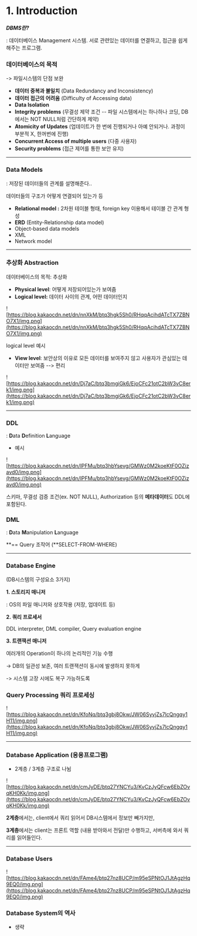 # 1. Introduction

***DBMS란?***

: 데이터베이스 Management 시스템.
서로 관련있는 데이터를 연결하고, 접근을 쉽게 해주는 프로그램.

### 데이터베이스의 목적

-> 파일시스템의 단점 보완

- **데이터 중복과 불일치** (Data Redundancy and Inconsistency)
- **데이터 접근의 어려움** (Difficulty of Accessing data)
- **Data Isolation**
- **Integrity problems** (무결성 제약 조건
-- 파일 시스템에서는 하나하나 코딩, DB에서는 NOT NULL처럼 간단하게 제약)
- **Atomicity of Updates** (업데이트가 한 번에 진행되거나 아예 안되거나. 과정이 부분적 X, 한꺼번에 진행)
- **Concurrent Access of multiple users** (다중 사용자)
- **Security problems** (접근 제어를 통한 보안 유지)

---

### Data Models
: 저장된 데이터들의 관계를 설명해준다..

데이터들의 구조가 어떻게 연결되어 있는가 등

- **Relational model :** 2차원 테이블 형태, foreign key 이용해서 테이블 간 관계 형성
- **ERD** (Entity-Relationship data model)
- Object-based data models
- XML
- Network model

---

### 추상화 Abstraction

데이터베이스의 목적: 추상화

- **Physical level**: 어떻게 저장되어있는가 보여줌
- **Logical level:** 데이터 사이의 관계, 어떤 데이터인지

![https://blog.kakaocdn.net/dn/nnXkM/btq3hgk5Sh0/RHqqAcihdATcTX7ZBNO7X1/img.png](https://blog.kakaocdn.net/dn/nnXkM/btq3hgk5Sh0/RHqqAcihdATcTX7ZBNO7X1/img.png)

logical level 예시

- **View level**: 보안상의 이유로 모든 데이터를 보여주지 않고 사용자가 관심있는 데이터만 보여줌 --> 편리

![https://blog.kakaocdn.net/dn/Dj7aC/btq3bmgiGk6/EjoCFc21otC2bW3vC8erk1/img.png](https://blog.kakaocdn.net/dn/Dj7aC/btq3bmgiGk6/EjoCFc21otC2bW3vC8erk1/img.png)

---

### **DDL**

: **D**ata **D**efinition **L**anguage

- 예시

![https://blog.kakaocdn.net/dn/lPFMu/btq3hbYsevg/GMWz0M2koeKtF0OZizavd0/img.png](https://blog.kakaocdn.net/dn/lPFMu/btq3hbYsevg/GMWz0M2koeKtF0OZizavd0/img.png)

스키마, 무결성 검증 조건(ex. NOT NULL), Authorization 등의 **메타데이터**도 DDL에 포함된다.

### **DML**

: **D**ata **M**anipulation **L**anguage

**== Query 조작어 (**SELECT-FROM-WHERE)

---

### **Database Engine** 
(DB시스템의 구성요소 3가지)

**1. 스토리지 매니저**

: OS의 파일 매니저와 상호작용 (저장, 업데이트 등)

**2. 쿼리 프로세서**

DDL interpreter, DML compiler, Query evaluation engine

**3. 트랜잭션 매니저**

여러개의 Operation이 하나의 논리적인 기능 수행

-> DB의 일관성 보존, 여러 트랜잭션이 동시에 발생하지 못하게

-> 시스템 고장 시에도 복구 가능하도록

### Query Processing 쿼리 프로세싱

![https://blog.kakaocdn.net/dn/KfoNq/btq3gbj8Okw/JW06SyvjZs7lcQngqy1H11/img.png](https://blog.kakaocdn.net/dn/KfoNq/btq3gbj8Okw/JW06SyvjZs7lcQngqy1H11/img.png)

---

### Database Application (응용프로그램)

- 2계층 / 3계층 구조로 나뉨

![https://blog.kakaocdn.net/dn/cmJyDE/btq27YNCYu3/KvCzJyQFcw6EbZOvqKH0Kk/img.png](https://blog.kakaocdn.net/dn/cmJyDE/btq27YNCYu3/KvCzJyQFcw6EbZOvqKH0Kk/img.png)

**2계층**에서는, client에서 쿼리 읽어서 DB시스템에서 정보만 빼가지만,

**3계층**에서는 client는 프론트 역할 (내용 받아와서 전달)만 수행하고, 서버측에 와서 쿼리를 읽어들인다.

---

### Database Users

![https://blog.kakaocdn.net/dn/FAme4/btq27nz8UCP/m95eSPNtOJ1JtAgzHq9EQ0/img.png](https://blog.kakaocdn.net/dn/FAme4/btq27nz8UCP/m95eSPNtOJ1JtAgzHq9EQ0/img.png)

### Database System의 역사

- 생략
